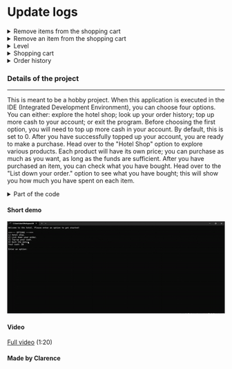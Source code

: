 # Update logs
<details>
	<summary>Remove items from the shopping cart</summary>
	<img src=https://raw.githubusercontent.com/PositionV2024/Hotel_app/main/Screenshot%202024-06-26%20111408.png alt="Items removed" width="900" height="400">
	
</details>
<details>
  <summary>Remove an item from the shopping cart</summary>
  <img src=https://raw.githubusercontent.com/PositionV2024/Hotel_app/main/Screenshot%202024-06-26%20054728.png alt="Shopping cart" width="900" height="400">
  <img src=https://raw.githubusercontent.com/PositionV2024/Hotel_app/main/Screenshot%202024-06-26%20054759.png alt="After removing mango from the shopping cart" width="900" height="400">
</details>

<details>
  <summary>Level</summary>
    Each level contains a certain amount of experience needed to level up. In the future, I can add more functionality to it.
<img src=https://raw.githubusercontent.com/PositionV2024/Hotel_app/main/Screenshot%202024-06-24%20093236.png alt="Level" width="400px" height="400">
</details>

<details>
  <summary>Shopping cart</summary>
    <img src=https://raw.githubusercontent.com/PositionV2024/Hotel_app/main/Screenshot%202024-06-24%20094719.png alt="Shopping cart" width="900px" height="400">
</details>

<details>
  <summary>Order history</summary>
  <img src=https://raw.githubusercontent.com/PositionV2024/Hotel_app/main/Screenshot%202024-06-24%20120915.png alt="Order history" width="900px" height="400">
</details>

### Details of the project
---
This is meant to be a hobby project. When this application is executed in the IDE (Integrated Development Environment), you can choose four options. You can either: explore the hotel shop; look up your order history; top up more cash to your account; or exit the program. Before choosing the first option, you will need to top up more cash in your account. By default, this is set to 0. After you have successfully topped up your account, you are ready to make a purchase. Head over to the "Hotel Shop" option to explore various products. Each product will have its own price; you can purchase as much as you want, as long as the funds are sufficient. After you have purchased an item, you can check what you have bought. Head over to the "List down your order." option to see what you have bought; this will show you how much you have spent on each item.

<details>
	<summary>Part of the code</summary>
	

                    if (option_input == 1)
                {
                    if (item_quantity >= 1)
                    {
                        final_order = "x" + to_string(item_quantity) + " " + shop_options.at(item_recorded) + "(s)" + " / " + prefix + to_string(result);
                        
                        shopping_cart.push_back(final_order);
                        
                        item_names.push_back(shop_options.at(item_recorded));
                        items.push_back(item_quantity);
                        item_prices_.push_back(result);
                        
                        cout << "Successfully added x" << item_quantity << " " << shop_options.at(item_recorded) << " to shopping chart." << endl;
                        
                        hotel.options.at(5) = "Check shopping cart (" + to_string(shopping_cart.size()) + ")";
                    } else {
                        cout << "Error: Couldn't add to basket." << endl;
                    }
                }

</details>

#### Short demo
![Watch the video](https://raw.githubusercontent.com/PositionV2024/Hotel_app/main/ezgif.com-effects.gif)
#### Video
[Full video](https://youtu.be/_vXoWpodXsI?si=GQls5ioPoWfY30U3) (1:20)
#### Made by Clarence
